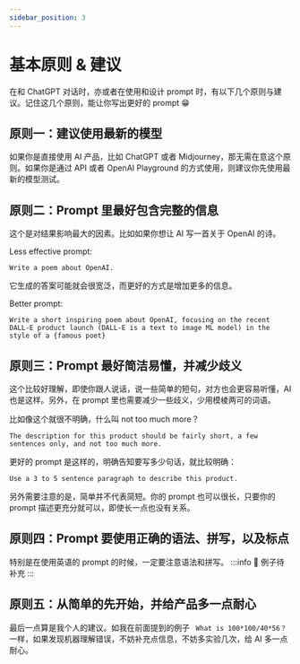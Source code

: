 ```yaml
---
sidebar_position: 3
---
```


# 基本原则 & 建议

在和 ChatGPT 对话时，亦或者在使用和设计 prompt 时，有以下几个原则与建议。记住这几个原则，能让你写出更好的 prompt 😁

## 原则一：建议使用最新的模型

如果你是直接使用 AI 产品，比如 ChatGPT 或者 Midjourney，那无需在意这个原则。如果你是通过 API 或者 OpenAI Playground 的方式使用，则建议你先使用最新的模型测试。

## 原则二：Prompt 里最好包含完整的信息

这个是对结果影响最大的因素。比如如果你想让 AI 写一首关于 OpenAI 的诗。

Less effective prompt:

```other
Write a poem about OpenAI.
```

它生成的答案可能就会很宽泛，而更好的方式是增加更多的信息。

Better prompt:

```other
Write a short inspiring poem about OpenAI, focusing on the recent DALL-E product launch (DALL-E is a text to image ML model) in the style of a {famous poet}
```

## 原则三：Prompt 最好简洁易懂，并减少歧义

这个比较好理解，即使你跟人说话，说一些简单的短句，对方也会更容易听懂，AI 也是这样。另外，在 prompt 里也需要减少一些歧义，少用模棱两可的词语。

比如像这个就很不明确，什么叫 not too much more？

```other
The description for this product should be fairly short, a few sentences only, and not too much more.
```

更好的 prompt 是这样的，明确告知要写多少句话，就比较明确：

```other
Use a 3 to 5 sentence paragraph to describe this product.
```

另外需要注意的是，简单并不代表简短。你的 prompt 也可以很长，只要你的 prompt 描述更充分就可以，即使长一点也没有关系。

## 原则四：Prompt 要使用正确的语法、拼写，以及标点

特别是在使用英语的 prompt 的时候，一定要注意语法和拼写。
:::info 🚧
例子待补充
:::

## 原则五：从简单的先开始，并给产品多一点耐心

最后一点算是我个人的建议。如我在前面提到的例子 ` What is 100*100/40*56？`一样，如果发现机器理解错误，不妨补充点信息，不妨多实验几次，给 AI 多一点耐心。
